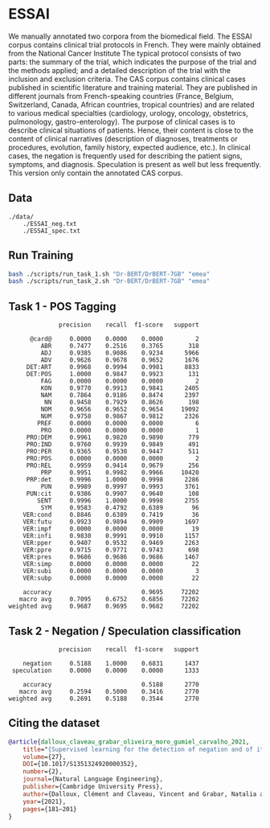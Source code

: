 # ESSAI

We manually annotated two corpora from the biomedical field. The ESSAI corpus contains clinical trial protocols in French. They were mainly obtained from the National Cancer Institute The typical protocol consists of two parts: the summary of the trial, which indicates the purpose of the trial and the methods applied; and a detailed description of the trial with the inclusion and exclusion criteria. The CAS corpus contains clinical cases published in scientific literature and training material. They are published in different journals from French-speaking countries (France, Belgium, Switzerland, Canada, African countries, tropical countries) and are related to various medical specialties (cardiology, urology, oncology, obstetrics, pulmonology, gastro-enterology). The purpose of clinical cases is to describe clinical situations of patients. Hence, their content is close to the content of clinical narratives (description of diagnoses, treatments or procedures, evolution, family history, expected audience, etc.). In clinical cases, the negation is frequently used for describing the patient signs, symptoms, and diagnosis. Speculation is present as well but less frequently. This version only contain the annotated CAS corpus.

## Data

```plain
./data/
    ./ESSAI_neg.txt
    ./ESSAI_spec.txt
```

## Run Training

```bash
bash ./scripts/run_task_1.sh "Dr-BERT/DrBERT-7GB" "emea"
bash ./scripts/run_task_2.sh "Dr-BERT/DrBERT-7GB" "emea"
```

## Task 1 - POS Tagging

```plain
              precision    recall  f1-score   support

      @card@     0.0000    0.0000    0.0000         2
         ABR     0.7477    0.2516    0.3765       318
         ADJ     0.9385    0.9086    0.9234      5966
         ADV     0.9626    0.9678    0.9652      1676
     DET:ART     0.9968    0.9994    0.9981      8833
     DET:POS     1.0000    0.9847    0.9923       131
         FAG     0.0000    0.0000    0.0000         2
         KON     0.9770    0.9913    0.9841      2405
         NAM     0.7864    0.9186    0.8474      2397
          NN     0.9458    0.7929    0.8626       198
         NOM     0.9656    0.9652    0.9654     19092
         NUM     0.9758    0.9867    0.9812      2326
        PREF     0.0000    0.0000    0.0000         6
         PRO     0.0000    0.0000    0.0000         1
     PRO:DEM     0.9961    0.9820    0.9890       779
     PRO:IND     0.9760    0.9939    0.9849       491
     PRO:PER     0.9365    0.9530    0.9447       511
     PRO:POS     0.0000    0.0000    0.0000         2
     PRO:REL     0.9959    0.9414    0.9679       256
         PRP     0.9951    0.9982    0.9966     10420
     PRP:det     0.9996    1.0000    0.9998      2286
         PUN     0.9989    0.9997    0.9993      3761
     PUN:cit     0.9386    0.9907    0.9640       108
        SENT     0.9996    1.0000    0.9998      2755
         SYM     0.9583    0.4792    0.6389        96
    VER:cond     0.8846    0.6389    0.7419        36
    VER:futu     0.9923    0.9894    0.9909      1697
    VER:impf     0.0000    0.0000    0.0000        19
    VER:infi     0.9830    0.9991    0.9910      1157
    VER:pper     0.9407    0.9532    0.9469      2263
    VER:ppre     0.9715    0.9771    0.9743       698
    VER:pres     0.9686    0.9686    0.9686      1467
    VER:simp     0.0000    0.0000    0.0000        22
    VER:subi     0.0000    0.0000    0.0000         3
    VER:subp     0.0000    0.0000    0.0000        22

    accuracy                         0.9695     72202
   macro avg     0.7095    0.6752    0.6856     72202
weighted avg     0.9687    0.9695    0.9682     72202
```

## Task 2 - Negation / Speculation classification

```plain
              precision    recall  f1-score   support

    negation     0.5188    1.0000    0.6831      1437
 speculation     0.0000    0.0000    0.0000      1333

    accuracy                         0.5188      2770
   macro avg     0.2594    0.5000    0.3416      2770
weighted avg     0.2691    0.5188    0.3544      2770
```

## Citing the dataset

```bibtex
@article{dalloux_claveau_grabar_oliveira_moro_gumiel_carvalho_2021,
    title="{Supervised learning for the detection of negation and of its scope in French and Brazilian Portuguese biomedical corpora}",
    volume={27},
    DOI={10.1017/S1351324920000352},
    number={2},
    journal={Natural Language Engineering},
    publisher={Cambridge University Press},
    author={Dalloux, Clément and Claveau, Vincent and Grabar, Natalia and Oliveira, Lucas Emanuel Silva and Moro, Claudia Maria Cabral and Gumiel, Yohan Bonescki and Carvalho, Deborah Ribeiro},
    year={2021},
    pages={181–201}
}
```
